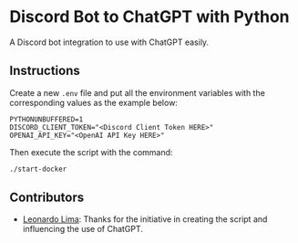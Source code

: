 # Discord Bot to ChatGPT with Python

A Discord bot integration to use with ChatGPT easily.

## Instructions

Create a new `.env` file and put all the environment variables with the corresponding values as the example below:

```dotenv
PYTHONUNBUFFERED=1
DISCORD_CLIENT_TOKEN="<Discord Client Token HERE>"
OPENAI_API_KEY="<OpenAI API Key HERE>"
```

Then execute the script with the command:

```bash
./start-docker
```

## Contributors

* [Leonardo Lima](https://github.com/leop25): Thanks for the initiative in creating the script and influencing the use of ChatGPT.